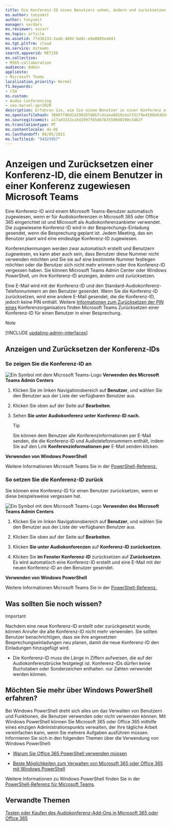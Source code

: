 ```yaml
---
title: Die Konferenz-ID eines Benutzers sehen, ändern und zurücksetzen
ms.author: tonysmit
author: tonysmit
manager: serdars
ms.reviewer: oscarr
ms.topic: article
ms.assetid: 77d36233-2aab-4802-ba9c-e9a8885ea643
ms.tgt.pltfrm: cloud
ms.service: msteams
search.appverid: MET150
ms.collection:
- M365-collaboration
audience: Admin
appliesto:
- Microsoft Teams
localization_priority: Normal
f1.keywords:
- CSH
ms.custom:
- Audio Conferencing
- seo-marvel-apr2020
description: Erfahren Sie, wie Sie einem Benutzer in einer Konferenz eine Konferenz-ID Microsoft Teams und wie die Parameter für Konferenzkennungen sein sollten.
ms.openlocfilehash: 3086ff06d2a59028fd8b7c41aea8819cea733179e4596b036dc54d5eba927c91
ms.sourcegitcommit: a17ad3332ca5d2997f85db7835500d8190c34b2f
ms.translationtype: MT
ms.contentlocale: de-DE
ms.lasthandoff: 08/05/2021
ms.locfileid: "54323957"
---
```

# <a name="view-and-reset-a-conference-id-assigned-to-a-user-in-microsoft-teams"></a>Anzeigen und Zurücksetzen einer Konferenz-ID, die einem Benutzer in einer Konferenz zugewiesen Microsoft Teams

Eine Konferenz-ID wird einem Microsoft Teams-Benutzer automatisch zugewiesen, wenn er für Audiokonferenzen in Microsoft 365 oder Office 365 eingerichtet ist und Microsoft als Audiokonferenzanbieter verwendet. Die zugewiesene Konferenz-ID wird in der Besprechungs-Einladung gesendet, wenn die Besprechung geplant ist. Jedem Meeting, das ein Benutzer plant wird eine eindeutige Konferenz-ID zugewiesen. 
  
Konferenzkennungen werden zwar automatisch erstellt und Benutzern zugewiesen, es kann aber auch sein, dass Benutzer diese Nummer nicht verwenden möchten und Sie sie auf eine bestimmte Nummer festlegen möchten oder die Benutzer sich nicht mehr erinnern oder ihre Konferenz-ID vergessen haben. Sie können Microsoft Teams Admin Center oder Windows PowerShell, um ihre Konferenz-ID anzeigen, ändern und zurücksetzen.
  
Eine E-Mail wird mit der Konferenz-ID und den Standard-Audiokonferenz-Telefonnummern an den Benutzer gesendet. Wenn Sie die Konferenz-ID zurücksetzen, wird eine andere E-Mail gesendet, die die Konferenz-ID, jedoch keine PIN enthält. Weitere [Informationen zum Zurücksetzen der PIN eines](reset-a-conference-id-for-a-user-in-teams.md) Konferenzorganisators finden Microsoft Teams Zurücksetzen einer Konferenz-ID für einen Benutzer in einer Besprechung. 

> [!NOTE]
> [!INCLUDE [updating-admin-interfaces](includes/updating-admin-interfaces.md)]
  
## <a name="view-and-reset-conference-ids"></a>Anzeigen und Zurücksetzen der Konferenz-IDs

### <a name="to-view-the-conference-id"></a>So zeigen Sie die Konferenz-ID an

![Ein Symbol mit dem Microsoft Teams-Logo](media/teams-logo-30x30.png) **Verwenden des Microsoft Teams Admin Centers**

1. Klicken Sie im linken Navigationsbereich auf **Benutzer**, und wählen Sie den Benutzer aus der Liste der verfügbaren Benutzer aus.

2. Klicken Sie oben auf der Seite auf **Bearbeiten**.

3. Sehen **Sie unter Audiokonferenz unter** **Konferenz-ID nach.**

    > [!TIP]
    > Sie können dem Benutzer alle Konferenzinformationen per E-Mail senden, die die Konferenz-ID und Audiotelefonnummern enthält, indem Sie auf den Link **Konferenzinformationen per** E-Mail senden klicken.
  
**Verwenden von Windows PowerShell**

Weitere Informationen Microsoft Teams Sie in der [PowerShell-Referenz.](/powershell/module/teams/?view=teams-ps)
    
  
### <a name="to-reset-the-conference-id"></a>So setzen Sie die Konferenz-ID zurück

Sie können eine Konferenz-ID für einen Benutzer zurücksetzen, wenn er diese beispielsweise vergessen hat.
  
![Ein Symbol mit dem Microsoft Teams-Logo](media/teams-logo-30x30.png) **Verwenden des Microsoft Teams Admin Centers**

1. Klicken Sie im linken Navigationsbereich auf **Benutzer**, und wählen Sie den Benutzer aus der Liste der verfügbaren Benutzer aus.

2. Klicken Sie oben auf der Seite auf **Bearbeiten**.

3. Klicken **Sie unter Audiokonferenzen** auf **Konferenz-ID zurücksetzen**.

4. Klicken Sie **im Fenster Konferenz-ID** zurücksetzen auf **Zurücksetzen**. Es wird automatisch eine Konferenz-ID erstellt und eine E-Mail mit der neuen Konferenz-ID an den Benutzer gesendet.
  
**Verwenden von Windows PowerShell**

Weitere Informationen Microsoft Teams Sie in der [PowerShell-Referenz.](/powershell/module/teams/?view=teams-ps)


## <a name="what-else-should-you-know"></a>Was sollten Sie noch wissen?

   > [!IMPORTANT]
   >  Nachdem eine neue Konferenz-ID erstellt oder zurückgesetzt wurde, können Anrufer die alte Konferenz-ID nicht mehr verwenden. Sie sollten Benutzer benachrichtigen, dass sie ihre angesetzten Besprechungseinladungen neu planen, damit die neue Konferenz-ID den Einladungen hinzugefügt wird. 
  
    
- Die Konferenz-ID muss die Länge in Ziffern aufweisen, die auf der Audiokonferenzbrücke festgelegt ist. Konferenz-IDs dürfen keine Buchstaben oder Sonderzeichen enthalten. nur Zahlen verwendet werden können.
   
    
## <a name="want-to-know-more-about-windows-powershell"></a>Möchten Sie mehr über Windows PowerShell erfahren?

Bei Windows PowerShell dreht sich alles um das Verwalten von Benutzern und Funktionen, die Benutzer verwenden oder nicht verwenden können. Mit Windows PowerShell können Sie Microsoft 365 oder Office 365 mithilfe eines einzigen Administrationspunkts verwalten, der Ihre tägliche Arbeit vereinfachen kann, wenn Sie mehrere Aufgaben ausführen müssen. Informieren Sie sich in den folgenden Themen über die Verwendung von Windows PowerShell:
    
  - [Warum Sie Office 365 PowerShell verwenden müssen](/microsoft-365/enterprise/why-you-need-to-use-microsoft-365-powershell)
    
  - [Beste Möglichkeiten zum Verwalten von Microsoft 365 oder Office 365 mit Windows PowerShell](/previous-versions//dn568025(v=technet.10))
    
Weitere Informationen zu Windows PowerShell finden Sie in der [PowerShell-Referenz für Microsoft Teams](/powershell/module/teams/?view=teams-ps).
    
## <a name="related-topics"></a>Verwandte Themen

[Testen oder Kaufen des Audiokonferenz-Add-Ons in Microsoft 365 oder Office 365](/SkypeForBusiness/audio-conferencing-in-office-365/try-or-purchase-audio-conferencing-in-office-365)